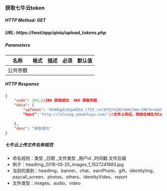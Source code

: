### 获取七牛云token

##### HTTP Method: GET
##### URL: https://host/app/qiniu/upload_tokens.php


#####  Parameters
名称|格式|描述|必须|默认值
---|---|---|---|---
公共参数||||

##### HTTP Response
```json
{
    "code": 200,//200 获取成功  400 获取失败
    "data": {
        "upToken": "AYARqpEzEgwHZGV_l733_rxt3PZ1YSZAltW417mm:CMk7erdaUSFSi0J9NdERJVEsNUU=:eyJzY29wZSI6ImxlbGUiLCJkZWFkbGluZSI6MTUyNzIzNzY4NH0="，
        “host”："http://leleimg.yewanhuyu.com/"//文件上传后，将放在域名为leleimg.yewanhuyu.com(http)下面
 
    },
    "desc": "获取成功"
}
```


##### 七牛云上传文件名称规范
* 命名规则：类型 _日期 _文件类型 _用户id _时间戳.文件后缀
* 例子：headImg_2018-05-25_images_1_1527241883.jpg
* 当前的类别：headImg、banner、chat、earnPhoto、gift、identityImg、paycall_screen、photos、others、identityVideo、report
* 文件类型：images、audio、video
